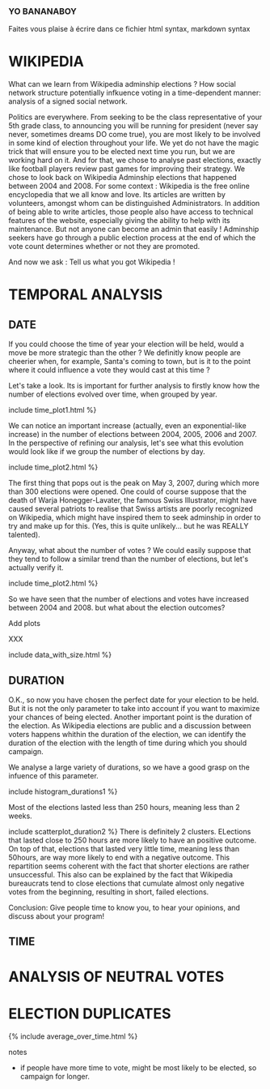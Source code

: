 ### YO BANANABOY
Faites vous plaise à écrire dans ce fichier
html syntax, markdown syntax 

# WIKIPEDIA 
What can we learn from Wikipedia adminship elections ? 
How social network structure potentially infkuence voting in a time-dependent manner: analysis of a signed social network. 

Politics are everywhere. 
From seeking to be the class representative of your 5th grade class, to announcing you will be running for president (never say never, sometimes dreams DO come true), you are most likely to be involved in some kind of election throughout your life. 
We yet do not have the magic trick that will ensure you to be elected next time you run, but we are working hard on it. And for that, we chose to analyse past elections, exactly like football players review past games for improving their strategy. 
We chose to look back on Wikipedia Adminship elections that happened between 2004 and 2008. 
For some context : Wikipedia is the free online encyclopedia that we all know and love. Its articles are written by volunteers, amongst whom can be distinguished Administrators. In addition of being able to write articles, those people also have access to technical features of the website, especially giving the ability to help with its maintenance. But not anyone can become an admin that easily ! Adminship seekers have go through a public election process at the end of which the vote count determines whether or not they are promoted.

And now we ask : Tell us what you got Wikipedia ! 

# TEMPORAL ANALYSIS 
## DATE
If you could choose the time of year your election will be held, would a move be more strategic than the other ? We definitly know people are cheerier when, for example, Santa's coming to town, but is it to the point where it could influence a vote they would cast at this time ? 

Let's take a look. Its is important for further analysis to firstly know how the number of elections evolved over time, when grouped by year.

include time_plot1.html %}

We can notice an important increase (actually, even an exponential-like increase) in the number of elections between 2004, 2005, 2006 and 2007.  
In the perspective of refining our analysis, let's see what this evolution would look like if we group the number of elections by day. 

include time_plot2.html %}  

The first thing that pops out is the peak on May 3, 2007, during which more than 300 elections were opened. One could of course suppose that the death of Warja Honegger-Lavater, the famous Swiss Illustrator, might have caused several patriots to realise that Swiss artists are poorly recognized on Wikipedia, which might have inspired them to seek adminship in order to try and make up for this.  (Yes, this is quite unlikely... but he was REALLY talented).  

Anyway, what about the number of votes ? We could easily suppose that they tend to follow a similar trend than the number of elections, but let's actually verify it. 

include time_plot2.html %}  

So we have seen that the number of elections and votes have increased between 2004 and 2008. but what about the election outcomes? 

Add plots 


XXX

include data_with_size.html %}

## DURATION 
O.K., so now you have chosen the perfect date for your election to be held. But it is not the only parameter to take into account if you want to maximize your chances of being elected. Another important point is the duration of the election. As Wikipedia elections are public and a discussion between voters happens whithin the duration of the election, we can identify the duration of the election with the length of time during which you should campaign. 

We analyse a large variety of durations, so we have a good grasp on the infuence of this parameter. 

include histogram_durations1 %}

Most of the elections lasted less than 250 hours, meaning less than 2 weeks. 

include scatterplot_duration2 %}
There is definitely 2 clusters. ELections that lasted close to 250 hours are more likely to have an positive outcome. On top of that, elections that lasted very little time, meaning less than 50hours, are way more likely to end with a negative outcome. 
This repartition seems coherent with the fact that shorter elections are rather unsuccessful. This also can be explained by the fact that Wikipedia bureaucrats tend to close elections that cumulate almost only negative votes from the beginning, resulting in short, failed elections.

Conclusion: Give people time to know you, to hear your opinions, and discuss about your program! 

## TIME 

# ANALYSIS OF NEUTRAL VOTES 

# ELECTION DUPLICATES 


{% include average_over_time.html %}

notes 
- if people have more time to vote, might be most likely to be elected, so campaign for longer. 